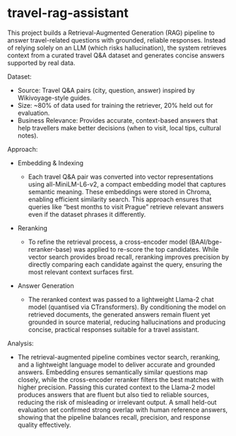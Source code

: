 # travel-rag-assistant

This project builds a Retrieval-Augmented Generation (RAG) pipeline to answer travel-related questions with grounded, reliable responses. Instead of relying solely on an LLM (which risks hallucination), the system retrieves context from a curated travel Q&A dataset and generates concise answers supported by real data.


Dataset:
- Source: Travel Q&A pairs (city, question, answer) inspired by Wikivoyage-style guides.
- Size: ~80% of data used for training the retriever, 20% held out for evaluation.
- Business Relevance: Provides accurate, context-based answers that help travellers make better decisions (when to visit, local tips, cultural notes).

Approach:
- Embedding & Indexing
  - Each travel Q&A pair was converted into vector representations using all-MiniLM-L6-v2, a compact embedding model that captures semantic meaning. These embeddings were stored in Chroma, enabling efficient similarity search. This approach ensures that queries like “best months to visit Prague” retrieve relevant answers even if the dataset phrases it differently.

- Reranking
  - To refine the retrieval process, a cross-encoder model (BAAI/bge-reranker-base) was applied to re-score the top candidates. While vector search provides broad recall, reranking improves precision by directly comparing each candidate against the query, ensuring the most relevant context surfaces first.

- Answer Generation
  - The reranked context was passed to a lightweight Llama-2 chat model (quantised via CTransformers). By conditioning the model on retrieved documents, the generated answers remain fluent yet grounded in source material, reducing hallucinations and producing concise, practical responses suitable for a travel assistant.
 


Analysis:
  - The retrieval-augmented pipeline combines vector search, reranking, and a lightweight language model to deliver accurate and grounded answers. Embedding ensures semantically similar questions map closely, while the cross-encoder reranker filters the best matches with higher precision. Passing this curated context to the Llama-2 model produces answers that are fluent but also tied to reliable sources, reducing the risk of misleading or irrelevant output. A small held-out evaluation set confirmed strong overlap with human reference answers, showing that the pipeline balances recall, precision, and response quality effectively.
